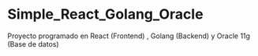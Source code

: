 # Simple_React_Golang_Oracle
Proyecto programado en React (Frontend) , Golang (Backend) y Oracle 11g (Base de datos)
